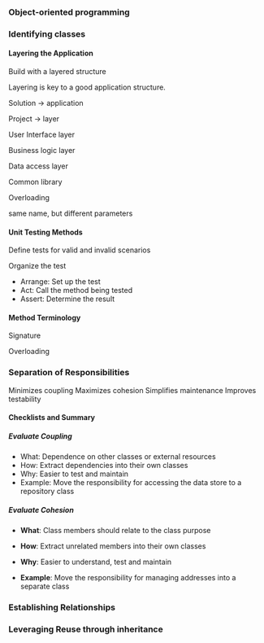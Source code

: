 ### Object-oriented programming

### Identifying classes

#### Layering the Application

Build with a layered structure

Layering is key to a good application structure.

Solution -> application

Project -> layer



User Interface layer

Business logic layer

Data access layer

Common library



Overloading

same name, but different parameters



#### Unit Testing Methods

Define tests for valid and invalid scenarios

Organize the test

- Arrange: Set up the test
- Act: Call the method being tested
- Assert: Determine the result

#### Method Terminology

Signature

Overloading





### Separation of Responsibilities

Minimizes coupling
Maximizes cohesion
Simplifies maintenance
Improves testability

#### Checklists and Summary

##### Evaluate Coupling

* What: Dependence on other classes or external resources
* How: Extract dependencies into their own classes
* Why: Easier to test and maintain
* Example: Move the responsibility for accessing the data store to a repository class

##### Evaluate Cohesion

* **What**: Class members should relate to the class purpose
* **How**: Extract unrelated members into their own classes
* **Why**: Easier to understand, test and maintain

* **Example**: Move the responsibility for managing addresses into a separate class



### Establishing Relationships





### Leveraging Reuse through inheritance





